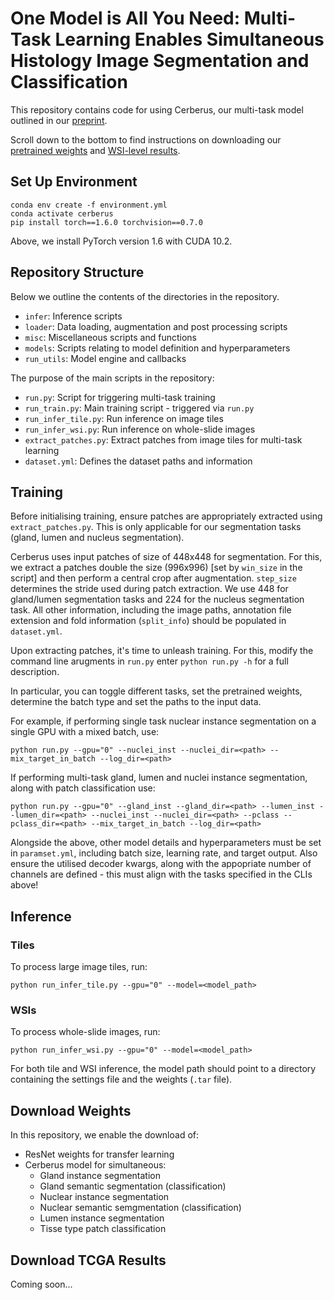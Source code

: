 # One Model is All You Need: Multi-Task Learning Enables Simultaneous Histology Image Segmentation and Classification 

This repository contains code for using Cerberus, our multi-task model outlined in our [preprint](https://arxiv.org/abs/2203.00077).

Scroll down to the bottom to find instructions on downloading our [pretrained weights](#download-weights) and [WSI-level results](#download-tcga-results).

## Set Up Environment

```
conda env create -f environment.yml
conda activate cerberus
pip install torch==1.6.0 torchvision==0.7.0
```

Above, we install PyTorch version 1.6 with CUDA 10.2. 

## Repository Structure

Below we outline the contents of the directories in the repository.

- `infer`: Inference scripts
- `loader`: Data loading, augmentation and post processing scripts
- `misc`: Miscellaneous scripts and functions
- `models`: Scripts relating to model definition and hyperparameters
- `run_utils`: Model engine and callbacks

The purpose of the main scripts in the repository:

- `run.py`: Script for triggering multi-task training
- `run_train.py`: Main training script - triggered via `run.py` 
- `run_infer_tile.py`: Run inference on image tiles
- `run_infer_wsi.py`: Run inference on whole-slide images
- `extract_patches.py`: Extract patches from image tiles for multi-task learning
- `dataset.yml`: Defines the dataset paths and information

## Training 

Before initialising training, ensure patches are appropriately extracted using `extract_patches.py`. This is only applicable for our segmentation tasks (gland, lumen and nucleus segmentation).

Cerberus uses input patches of size of 448x448 for segmentation. For this, we extract a patches double the size (996x996) [set by `win_size` in the script] and then perform a central crop after augmentation. `step_size` determines the stride used during patch extraction. We use 448 for gland/lumen segmentation tasks and 224 for the nucleus segmentation task. All other information, including the image paths, annotation file extension and fold information (`split_info`) should be populated in `dataset.yml`.

Upon extracting patches, it's time to unleash training. For this, modify the command line arugments in `run.py` enter `python run.py -h` for a full description.

In particular, you can toggle different tasks, set the pretrained weights, determine the batch type and set the paths to the input data. 

For example, if performing single task nuclear instance segmentation on a single GPU with a mixed batch, use:

```
python run.py --gpu="0" --nuclei_inst --nuclei_dir=<path> --mix_target_in_batch --log_dir=<path>
```

If performing multi-task gland, lumen and nuclei instance segmentation, along with patch classification use:

```
python run.py --gpu="0" --gland_inst --gland_dir=<path> --lumen_inst --lumen_dir=<path> --nuclei_inst --nuclei_dir=<path> --pclass --pclass_dir=<path> --mix_target_in_batch --log_dir=<path>
```

Alongside the above, other model details and hyperparameters must be set in `paramset.yml`, including batch size, learning rate, and target output. Also ensure the utilised decoder kwargs, along with the appopriate number of channels are defined - this must align with the tasks specified in the CLIs above!

## Inference
### Tiles
To process large image tiles, run:

```
python run_infer_tile.py --gpu="0" --model=<model_path>
```

### WSIs
To process whole-slide images, run:

```
python run_infer_wsi.py --gpu="0" --model=<model_path>
```

For both tile and WSI inference, the model path should point to a directory containing the settings file and the weights (`.tar` file). 

## Download Weights

In this repository, we enable the download of:

- ResNet weights for transfer learning
- Cerberus model for simultaneous:
    - Gland instance segmentation 
    - Gland semantic segmentation (classification)
    - Nuclear instance segmentation
    - Nuclear semantic semgmentation (classification)
    - Lumen instance segmentation
    - Tisse type patch classification



## Download TCGA Results

Coming soon...







